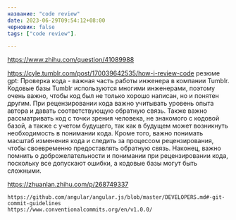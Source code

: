 ```yaml
---
название: "code review"
date: 2023-06-29T09:54:12+08:00
черновик: false
tags: ["code review"].

---
```

https://www.zhihu.com/question/41089988

https://cyle.tumblr.com/post/170039642535/how-i-review-code
резюме gpt:
Проверка кода - важная часть работы инженера в компании Tumblr. Кодовые базы Tumblr используются многими инженерами, поэтому очень важно, чтобы код был не только хорошо написан, но и понятен другим. При рецензировании кода важно учитывать уровень опыта автора и давать соответствующую обратную связь. Также важно рассматривать код с точки зрения человека, не знакомого с кодовой базой, а также с учетом будущего, так как в будущем может возникнуть необходимость в понимании кода. Кроме того, важно понимать масштаб изменения кода и следить за процессом рецензирования, чтобы своевременно предоставлять обратную связь. Наконец, важно помнить о доброжелательности и понимании при рецензировании кода, поскольку все допускают ошибки, а кодовые базы могут быть сложными.


https://zhuanlan.zhihu.com/p/268749337

    https://github.com/angular/angular.js/blob/master/DEVELOPERS.md#-git-commit-guidelines
    https://www.conventionalcommits.org/en/v1.0.0/
